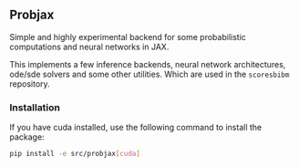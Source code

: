 
## Probjax

Simple and highly experimental backend for some probabilistic computations and neural networks in JAX. 

This implements a few inference backends, neural network architectures, ode/sde solvers and some other utilities. Which
are used in the `scoresbibm` repository.

### Installation

If you have cuda installed, use the following command to install the package:

```bash
pip install -e src/probjax[cuda]
```